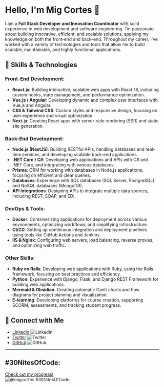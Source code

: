 # Hello, I'm Mig Cortes 👋

I am a **Full Stack Developer and Innovation Coordinator** with solid experience in web development and software engineering. I’m passionate about building innovative, efficient, and scalable solutions, applying my knowledge on both the front-end and back-end. Throughout my career, I’ve worked with a variety of technologies and tools that allow me to build scalable, maintainable, and highly functional applications.

## 🚀 Skills & Technologies

### **Front-End Development**:
- **React.js**: Building interactive, scalable web apps with React 18, including custom hooks, state management, and performance optimization.
- **Vue.js / Angular**: Developing dynamic and complex user interfaces with Vue.js and Angular.
- **CSS & Tailwind CSS**: Custom styles and responsive design, focusing on user experience and visual optimization.
- **Next.js**: Creating React apps with server-side rendering (SSR) and static site generation.

### **Back-End Development**:
- **Node.js (NestJS)**: Building RESTful APIs, handling databases and real-time services, and developing scalable back-end applications.
- **.NET Core / C#**: Developing web applications and APIs with C# and .NET Core, and integrating with various databases.
- **Prisma**: ORM for working with databases in Node.js applications, focusing on efficient and clear queries.
- **Databases**: Experience with SQL databases (SQL Server, PostgreSQL) and NoSQL databases (MongoDB).
- **API Integrations**: Designing APIs to integrate multiple data sources, including REST, SOAP, and EDI.

### **DevOps & Tools**:
- **Docker**: Containerizing applications for deployment across various environments, optimizing workflows, and simplifying infrastructure.
- **CI/CD**: Setting up continuous integration and deployment pipelines using tools like GitHub Actions and Jenkins.
- **IIS & Nginx**: Configuring web servers, load balancing, reverse proxies, and optimizing web traffic.

### **Other Skills**:
- **Ruby on Rails**: Developing web applications with Ruby, using the Rails framework, focusing on best practices and efficiency.
- **Python**: Experience with Django, Flask, and Django REST Framework for building web applications.
- **Mermaid & Obsidian**: Creating automatic Gantt charts and flow diagrams for project planning and visualization.
- **E-learning**: Developing platforms for course creation, supporting SCORM, assessments, and tracking student progress.

## 🔗 Connect with Me

- [LinkedIn](https://www.linkedin.com/in/miguel-cortes-246a57232/)  ![LinkedIn](https://img.shields.io/badge/LinkedIn-blue?style=social&logo=linkedin)
- [Twitter]([your-twitter-url](https://x.com/netzcortess))  ![Twitter](https://img.shields.io/badge/Twitter-blue?style=social&logo=twitter)
- [GitHub]([https://github.com/your-github](https://github.com/migCortess))  ![GitHub](https://img.shields.io/badge/GitHub-black?style=social&logo=github)

---
## #30NitesOfCode:
  [Check out my progress!](https://www.codedex.io/@migcortes/30-nites-of-code)  
  ![@migcortes #30NitesOfCode](https://www.codedex.io/api/petStatus?user=migcortes)
